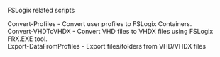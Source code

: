 FSLogix related scripts

Convert-Profiles - Convert user profiles to FSLogix Containers.  
Convert-VHDToVHDX - Convert VHD files to VHDX files using FSLogix FRX.EXE tool.  
Export-DataFromProfiles - Export files/folders from VHD/VHDX files  